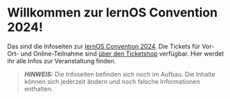 # Willkommen zur lernOS Convention 2024!

Das sind die Infoseiten zur [lernOS Convention 2024](https://cogneon.de/loscon24). Die Tickets für Vor-Ort- und Online-Teilnahme sind [über den Ticketshop](https://pretix.eu/cogneon/loscon24/) verfügbar. Hier werdet ihr alle Infos zur Veranstaltung finden.

> **_HINWEIS:_**  Die Infoseiten befinden sich noch im Aufbau. Die Inhalte können sich jederzeit ändern und noch falsche Informationen enthalten.